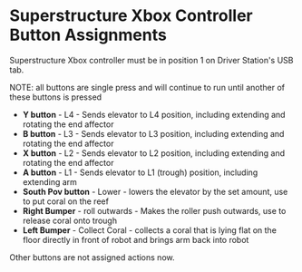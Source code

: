 # Superstructure Xbox Controller Button Assignments

Superstructure Xbox controller must be in position 1 on Driver Station's USB tab.

NOTE: all buttons are single press and will continue to run until another of these buttons is pressed


- **Y button** - L4 - Sends elevator to L4 position, including extending and rotating the end affector
- **B button** - L3 - Sends elevator to L3 position, including extending and rotating the end affector
- **X button** - L2 - Sends elevator to L2 position, including extending and rotating the end affector
- **A button** - L1 - Sends elevator to L1 (trough) position, including extending arm
- **South Pov button** - Lower - lowers the elevator by the set amount, use to put coral on the reef
- **Right Bumper** - roll outwards - Makes the roller push outwards, use to release coral onto trough
- **Left Bumper** - Collect Coral - collects a coral that is lying flat on the floor directly in front of robot and brings arm back into robot

Other buttons are not assigned actions now.
